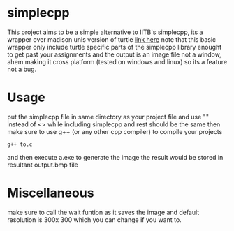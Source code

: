 # simplecpp
This project aims to be a simple alternative to IITB's simplecpp, its a wrapper over madison unis version of turtle [link here](https://w3.cs.jmu.edu/lam2mo/cs240_2015_08/turtle.html)
note that this basic wrapper only include turtle specific parts of the simplecpp library enought to get past your assignments and the output is an image file not a window, ahem making it cross platform (tested on windows and linux) so its a feature  not a bug.

# Usage
put the simplecpp file in same directory as your project file and use "" instead of <> while including simplecpp and rest should be the same
then make sure to use g++ (or any other cpp compiler) to compile your projects 
```
g++ to.c
```
and then execute a.exe to generate the image the result would be stored in resultant output.bmp file

# Miscellaneous
make sure to call the wait funtion as it saves the image and default resolution is 300x 300 which you can change if you want to.
